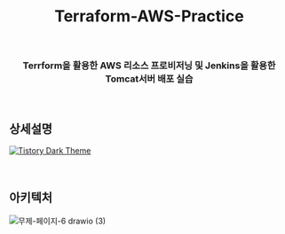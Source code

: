 <div align="center">
<h1>Terraform-AWS-Practice</h1>
<br>
<h3> Terrform을 활용한 AWS 리소스 프로비저닝 및 Jenkins을 활용한 Tomcat서버 배포 실습</h3>
</div>

<br>

## 상세설명 

[![Tistory Dark Theme](https://tistory-readme-stats.vercel.app/api?name=lordofkangs&postId=579&description=Vue.js%20Electron%20Python%20%EC%8B%A4%ED%96%89%EA%B8%B0&color=dark)](https://lordofkangs.tistory.com/579)

<br>

## 아키텍처


![무제-페이지-6 drawio (3)](https://github.com/mgKang3646/Terraform_Apache/assets/80077569/4ab92ebf-3e18-4e19-8cbb-9fa9e92d1988)
